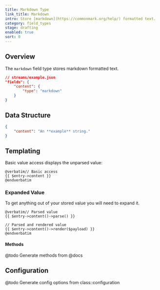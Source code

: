 ```yaml
---
title: Markdown Type
link_title: Markdown
intro: Store [markdown](https://commonmark.org/help/) formatted text.
category: field_types
stage: drafting
enabled: true
sort: 0
---
```


## Overview

The `markdown` field type stores markdown formatted text.

```json
// streams/example.json
"fields": {
    "content": {
        "type": "markdown"
    }
}
```

## Data Structure

```json
{
    "content": "An **example** string."
}
```

## Templating

Basic value access displays the unparsed value:

```blade
@verbatim// Basic access
{{ $entry->content }}
@endverbatim
```

### Expanded Value

To get anything out of your stored value you will need to expand it.

```blade
@verbatim// Parsed value
{{ $entry->content()->parse() }}

// Parsed and rendered value
{{ $entry->content()->render($payload) }}
@endverbatim
```

#### Methods

@todo Generate methods from @docs



## Configuration

@todo Generate config options from class::configuration
